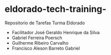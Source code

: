 # eldorado-tech-training-
Repositorio de Tarefas Turma Eldorado
- Facilitador José Geraldo Henrique da Silva
- Gabriel Ferreira Poersch
- Guilherme Ribeiro Carvalho
- Francisco Aleson Barreto Gabriel
